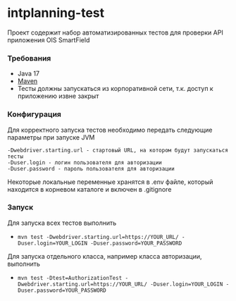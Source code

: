 # intplanning-test

Проект содержит набор автоматизированных тестов для проверки API приложения OIS SmartField

### Требования
* Java 17
* [Maven](https://maven.apache.org/)
* Тесты должны запускаться из корпоративной сети, т.к. доступ к приложению извне закрыт

### Конфигурация
Для корректного запуска тестов необходимо передать следующие параметры при запуске JVM

```
-Dwebdriver.starting.url - стартовый URL, на котором будут запускаться тесты
-Duser.login - логин пользователя для авторизации
-Duser.password - пароль пользователя для авторизации
```
Некоторые локальные переменные хранятся в .env файле, который находится в корневом каталоге
и включен в .gitignore

### Запуск
Для запуска всех тестов выполнить
* `mvn test -Dwebdriver.starting.url=https://YOUR_URL/ -Duser.login=YOUR_LOGIN -Duser.password=YOUR_PASSWORD`

Для запуска отдельного класса, например класса авторизации, выполнить
* `mvn test -Dtest=AuthorizationTest -Dwebdriver.starting.url=https://YOUR_URL/ -Duser.login=YOUR_LOGIN -Duser.password=YOUR_PASSWORD`
